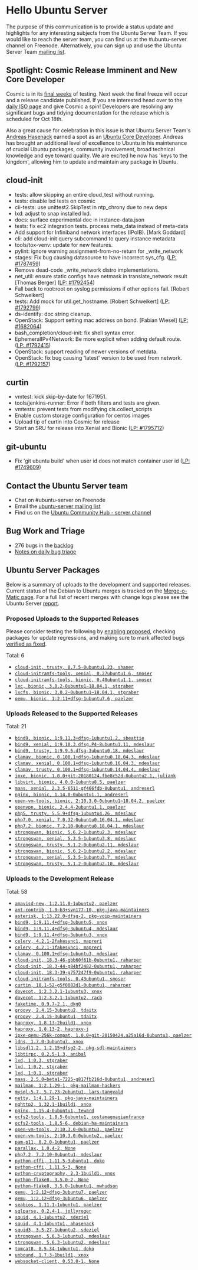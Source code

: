 # Hello Ubuntu Server

The purpose of this communication is to provide a status update and
highlights for any interesting subjects from the Ubuntu Server Team. If
you would like to reach the server team, you can find us at
the #ubuntu-server channel on Freenode. Alternatively, you can sign up
and use the Ubuntu Server Team [mailing list](https://lists.ubuntu.com/mailman/listinfo/ubuntu-server).

## Spotlight: Cosmic Release Imminent and New Core Developer
Cosmic is in its [final weeks](https://wiki.ubuntu.com/CosmicCuttlefish/ReleaseSchedule) of testing. Next week the final freeze will occur and a release candidate published. If you are interested head over to the [daily ISO page](http://cdimage.ubuntu.com/ubuntu-server/daily/current/) and give Cosmic a spin! Developers are resolving any significant bugs and tidying documentation for the release which is scheduled for Oct 18th.

Also a great cause for celebration in this issue is that Ubuntu Server Team's [Andreas Hasenack](https://wiki.ubuntu.com/AndreasHasenack/CoredevApplication) earned a spot as an [Ubuntu Core Developer](https://wiki.ubuntu.com/UbuntuDevelopers#Ubuntu_Core_Developers). Andreas has brought an additional level of excellence to Ubuntu in his maintenance of crucial Ubuntu packages, community involvement, broad technical knowledge and eye toward quality.  We are excited he now has 'keys to the kingdom', allowing him to update and maintain any package in Ubuntu.

## cloud-init

- tests: allow skipping an entire cloud_test without running.
- tests: disable lxd tests on cosmic
- cii-tests: use unittest2.SkipTest in ntp_chrony due to new deps
- lxd: adjust to snap installed lxd.
- docs: surface experimental doc in instance-data.json
- tests: fix ec2 integration tests. process meta_data instead of meta-data
- Add support for Infiniband network interfaces (IPoIB). [Mark Goddard]
- cli: add cloud-init query subcommand to query instance metadata
- tools/tox-venv: update for new features.
- pylint: ignore warning assignment-from-no-return for _write_network
- stages: Fix bug causing datasource to have incorrect sys_cfg.
  ([LP: #1787459](https://bugs.launchpad.net/bugs/1787459))
- Remove dead-code _write_network distro implementations.
- net_util: ensure static configs have netmask in translate_network result
  [Thomas Berger] ([LP: #1792454](https://bugs.launchpad.net/bugs/1792454))
- Fall back to root:root on syslog permissions if other options fail.
  [Robert Schweikert]
- tests: Add mock for util.get_hostname. [Robert Schweikert] ([LP: #1792799](https://bugs.launchpad.net/bugs/1792799))
- ds-identify: doc string cleanup.
- OpenStack: Support setting mac address on bond.
  [Fabian Wiesel] ([LP: #1682064](https://bugs.launchpad.net/bugs/1682064))
- bash_completion/cloud-init: fix shell syntax error.
- EphemeralIPv4Network: Be more explicit when adding default route.
  ([LP: #1792415](https://bugs.launchpad.net/bugs/1792415))
- OpenStack: support reading of newer versions of metdata.
- OpenStack: fix bug causing 'latest' version to be used from network.
  ([LP: #1792157](https://bugs.launchpad.net/bugs/1792157))

## curtin

- vmtest: kick skip-by-date for 1671951.
- tools/jenkins-runner: Error if both filters and tests are given.
- vmtests: prevent tests from modifying cls.collect_scripts
- Enable custom storage configuration for centos images
- Upload tip of curtin into Cosmic for release
- Start an SRU for release into Xenial and Bionic ([LP: #1795712](https://launchpad.net/bugs/1795712))

## git-ubuntu

- Fix 'git ubuntu build' when user id does not match container user id ([LP: #1749609](https://launchpad.net/bugs/1749609))

## Contact the Ubuntu Server team

- Chat on #ubuntu-server on Freenode
- Email the [ubuntu-server mailing list](https://lists.ubuntu.com/mailman/listinfo/ubuntu-server)
- Find us on the [Ubuntu Community Hub - server channel](https://discourse.ubuntu.com/c/server)

## Bug Work and Triage

- 276 bugs in the [backlog]('https://bugs.launchpad.net/~ubuntu-server/+subscribedbugs)
- [Notes on daily bug triage](https://wiki.ubuntu.com/ServerTeam/KnowledgeBase#Bug_Triage)

## Ubuntu Server Packages

Below is a summary of uploads to the development and supported
releases. Current status of the Debian to Ubuntu merges is tracked on
the [Merge-o-Matic page](https://merges.ubuntu.com/main.html). For a
full list of recent merges with change logs please see the Ubuntu
Server [report](http://reqorts.qa.ubuntu.com/reports/ubuntu-server/merges.html).

### Proposed Uploads to the Supported Releases

Please consider testing the following by [enabling proposed](https://wiki.ubuntu.com/Testing/EnableProposed), checking packages for update regressions, and making sure to mark affected bugs [verified as fixed](https://wiki.ubuntu.com/StableReleaseUpdates#Verification).

Total: 6

- [`cloud-init, trusty, 0.7.5-0ubuntu1.23, shaner`](https://launchpad.net/ubuntu/+source/cloud-init/0.7.5-0ubuntu1.23)
- [`cloud-initramfs-tools, xenial, 0.27ubuntu1.6, smoser`](https://launchpad.net/ubuntu/+source/cloud-initramfs-tools/0.27ubuntu1.6)
- [`cloud-initramfs-tools, bionic, 0.40ubuntu1.1, smoser`](https://launchpad.net/ubuntu/+source/cloud-initramfs-tools/0.40ubuntu1.1)
- [`lxc, bionic, 3.0.2-0ubuntu1~18.04.1, stgraber`](https://launchpad.net/ubuntu/+source/lxc/3.0.2-0ubuntu1~18.04.1)
- [`lxcfs, bionic, 3.0.2-0ubuntu1~18.04.1, stgraber`](https://launchpad.net/ubuntu/+source/lxcfs/3.0.2-0ubuntu1~18.04.1)
- [`qemu, bionic, 1:2.11+dfsg-1ubuntu7.6, paelzer`](https://launchpad.net/ubuntu/+source/qemu/1:2.11+dfsg-1ubuntu7.6)

### Uploads Released to the Supported Releases

Total: 21

- [`bind9, bionic, 1:9.11.3+dfsg-1ubuntu1.2, sbeattie`](https://launchpad.net/ubuntu/+source/bind9/1:9.11.3+dfsg-1ubuntu1.2)
- [`bind9, xenial, 1:9.10.3.dfsg.P4-8ubuntu1.11, mdeslaur`](https://launchpad.net/ubuntu/+source/bind9/1:9.10.3.dfsg.P4-8ubuntu1.11)
- [`bind9, trusty, 1:9.9.5.dfsg-3ubuntu0.18, mdeslaur`](https://launchpad.net/ubuntu/+source/bind9/1:9.9.5.dfsg-3ubuntu0.18)
- [`clamav, bionic, 0.100.1+dfsg-1ubuntu0.18.04.3, mdeslaur`](https://launchpad.net/ubuntu/+source/clamav/0.100.1+dfsg-1ubuntu0.18.04.3)
- [`clamav, xenial, 0.100.1+dfsg-1ubuntu0.16.04.3, mdeslaur`](https://launchpad.net/ubuntu/+source/clamav/0.100.1+dfsg-1ubuntu0.16.04.3)
- [`clamav, trusty, 0.100.1+dfsg-1ubuntu0.14.04.4, mdeslaur`](https://launchpad.net/ubuntu/+source/clamav/0.100.1+dfsg-1ubuntu0.14.04.4)
- [`ipxe, bionic, 1.0.0+git-20180124.fbe8c52d-0ubuntu2.1, juliank`](https://launchpad.net/ubuntu/+source/ipxe/1.0.0+git-20180124.fbe8c52d-0ubuntu2.1)
- [`libvirt, bionic, 4.0.0-1ubuntu8.5, paelzer`](https://launchpad.net/ubuntu/+source/libvirt/4.0.0-1ubuntu8.5)
- [`maas, xenial, 2.3.5-6511-gf466fdb-0ubuntu1, andreserl`](https://launchpad.net/ubuntu/+source/maas/2.3.5-6511-gf466fdb-0ubuntu1)
- [`nginx, bionic, 1.14.0-0ubuntu1.1, andreserl`](https://launchpad.net/ubuntu/+source/nginx/1.14.0-0ubuntu1.1)
- [`open-vm-tools, bionic, 2:10.3.0-0ubuntu1~18.04.2, paelzer`](https://launchpad.net/ubuntu/+source/open-vm-tools/2:10.3.0-0ubuntu1~18.04.2)
- [`openvpn, bionic, 2.4.4-2ubuntu1.1, paelzer`](https://launchpad.net/ubuntu/+source/openvpn/2.4.4-2ubuntu1.1)
- [`php5, trusty, 5.5.9+dfsg-1ubuntu4.26, mdeslaur`](https://launchpad.net/ubuntu/+source/php5/5.5.9+dfsg-1ubuntu4.26)
- [`php7.0, xenial, 7.0.32-0ubuntu0.16.04.1, mdeslaur`](https://launchpad.net/ubuntu/+source/php7.0/7.0.32-0ubuntu0.16.04.1)
- [`php7.2, bionic, 7.2.10-0ubuntu0.18.04.1, mdeslaur`](https://launchpad.net/ubuntu/+source/php7.2/7.2.10-0ubuntu0.18.04.1)
- [`strongswan, bionic, 5.6.2-1ubuntu2.3, mdeslaur`](https://launchpad.net/ubuntu/+source/strongswan/5.6.2-1ubuntu2.3)
- [`strongswan, xenial, 5.3.5-1ubuntu3.8, mdeslaur`](https://launchpad.net/ubuntu/+source/strongswan/5.3.5-1ubuntu3.8)
- [`strongswan, trusty, 5.1.2-0ubuntu2.11, mdeslaur`](https://launchpad.net/ubuntu/+source/strongswan/5.1.2-0ubuntu2.11)
- [`strongswan, bionic, 5.6.2-1ubuntu2.2, mdeslaur`](https://launchpad.net/ubuntu/+source/strongswan/5.6.2-1ubuntu2.2)
- [`strongswan, xenial, 5.3.5-1ubuntu3.7, mdeslaur`](https://launchpad.net/ubuntu/+source/strongswan/5.3.5-1ubuntu3.7)
- [`strongswan, trusty, 5.1.2-0ubuntu2.10, mdeslaur`](https://launchpad.net/ubuntu/+source/strongswan/5.1.2-0ubuntu2.10)

### Uploads to the Development Release

Total: 58

- [`amavisd-new, 1:2.11.0-1ubuntu2, paelzer`](https://launchpad.net/ubuntu/+source/amavisd-new/1:2.11.0-1ubuntu2)
- [`ant-contrib, 1.0~b3+svn177-10, pkg-java-maintainers`](https://launchpad.net/ubuntu/+source/ant-contrib/1.0~b3+svn177-10)
- [`asterisk, 1:13.22.0~dfsg-2, pkg-voip-maintainers`](https://launchpad.net/ubuntu/+source/asterisk/1:13.22.0~dfsg-2)
- [`bind9, 1:9.11.4+dfsg-3ubuntu5, xnox`](https://launchpad.net/ubuntu/+source/bind9/1:9.11.4+dfsg-3ubuntu5)
- [`bind9, 1:9.11.4+dfsg-3ubuntu4, mdeslaur`](https://launchpad.net/ubuntu/+source/bind9/1:9.11.4+dfsg-3ubuntu4)
- [`bind9, 1:9.11.4+dfsg-3ubuntu3, xnox`](https://launchpad.net/ubuntu/+source/bind9/1:9.11.4+dfsg-3ubuntu3)
- [`celery, 4.2.1-2fakesync1, mapreri`](https://launchpad.net/ubuntu/+source/celery/4.2.1-2fakesync1)
- [`celery, 4.2.1-1fakesync1, mapreri`](https://launchpad.net/ubuntu/+source/celery/4.2.1-1fakesync1)
- [`clamav, 0.100.1+dfsg-1ubuntu3, mdeslaur`](https://launchpad.net/ubuntu/+source/clamav/0.100.1+dfsg-1ubuntu3)
- [`cloud-init, 18.3-46-gbb60f61b-0ubuntu1, raharper`](https://launchpad.net/ubuntu/+source/cloud-init/18.3-46-gbb60f61b-0ubuntu1)
- [`cloud-init, 18.3-44-g84bf2482-0ubuntu1, raharper`](https://launchpad.net/ubuntu/+source/cloud-init/18.3-44-g84bf2482-0ubuntu1)
- [`cloud-init, 18.3-39-g757247f9-0ubuntu1, raharper`](https://launchpad.net/ubuntu/+source/cloud-init/18.3-39-g757247f9-0ubuntu1)
- [`cloud-initramfs-tools, 0.43ubuntu1, smoser`](https://launchpad.net/ubuntu/+source/cloud-initramfs-tools/0.43ubuntu1)
- [`curtin, 18.1-52-g5f0082d1-0ubuntu1, raharper`](https://launchpad.net/ubuntu/+source/curtin/18.1-52-g5f0082d1-0ubuntu1)
- [`dovecot, 1:2.3.2.1-1ubuntu3, xnox`](https://launchpad.net/ubuntu/+source/dovecot/1:2.3.2.1-1ubuntu3)
- [`dovecot, 1:2.3.2.1-1ubuntu2, racb`](https://launchpad.net/ubuntu/+source/dovecot/1:2.3.2.1-1ubuntu2)
- [`faketime, 0.9.7-2.1, dkg0`](https://launchpad.net/ubuntu/+source/faketime/0.9.7-2.1)
- [`groovy, 2.4.15-3ubuntu2, tdaitx`](https://launchpad.net/ubuntu/+source/groovy/2.4.15-3ubuntu2)
- [`groovy, 2.4.15-3ubuntu1, tdaitx`](https://launchpad.net/ubuntu/+source/groovy/2.4.15-3ubuntu1)
- [`haproxy, 1.8.13-2build1, xnox`](https://launchpad.net/ubuntu/+source/haproxy/1.8.13-2build1)
- [`haproxy, 1.8.13-2, haproxy-j`](https://launchpad.net/ubuntu/+source/haproxy/1.8.13-2)
- [`ipxe-qemu-256k-compat, 1.0.0+git-20150424.a25a16d-0ubuntu3, paelzer`](https://launchpad.net/ubuntu/+source/ipxe-qemu-256k-compat/1.0.0+git-20150424.a25a16d-0ubuntu3)
- [`ldns, 1.7.0-3ubuntu7, xnox`](https://launchpad.net/ubuntu/+source/ldns/1.7.0-3ubuntu7)
- [`libsdl1.2, 1.2.15+dfsg2-2, pkg-sdl-maintainers`](https://launchpad.net/ubuntu/+source/libsdl1.2/1.2.15+dfsg2-2)
- [`libtirpc, 0.2.5-1.3, anibal`](https://launchpad.net/ubuntu/+source/libtirpc/0.2.5-1.3)
- [`lxd, 1:0.3, stgraber`](https://launchpad.net/ubuntu/+source/lxd/1:0.3)
- [`lxd, 1:0.2, stgraber`](https://launchpad.net/ubuntu/+source/lxd/1:0.2)
- [`lxd, 1:0.1, stgraber`](https://launchpad.net/ubuntu/+source/lxd/1:0.1)
- [`maas, 2.5.0~beta1-7225-g817fb216d-0ubuntu1, andreserl`](https://launchpad.net/ubuntu/+source/maas/2.5.0~beta1-7225-g817fb216d-0ubuntu1)
- [`mailman, 1:2.1.29-1, pkg-mailman-hackers`](https://launchpad.net/ubuntu/+source/mailman/1:2.1.29-1)
- [`mysql-5.7, 5.7.23-2ubuntu1, lars-tangvald`](https://launchpad.net/ubuntu/+source/mysql-5.7/5.7.23-2ubuntu1)
- [`netty, 1:4.1.29-1, pkg-java-maintainers`](https://launchpad.net/ubuntu/+source/netty/1:4.1.29-1)
- [`nghttp2, 1.32.1-1build1, xnox`](https://launchpad.net/ubuntu/+source/nghttp2/1.32.1-1build1)
- [`nginx, 1.15.4-0ubuntu1, teward`](https://launchpad.net/ubuntu/+source/nginx/1.15.4-0ubuntu1)
- [`ocfs2-tools, 1.8.5-6ubuntu1, costamagnagianfranco`](https://launchpad.net/ubuntu/+source/ocfs2-tools/1.8.5-6ubuntu1)
- [`ocfs2-tools, 1.8.5-6, debian-ha-maintainers`](https://launchpad.net/ubuntu/+source/ocfs2-tools/1.8.5-6)
- [`open-vm-tools, 2:10.3.0-0ubuntu3, paelzer`](https://launchpad.net/ubuntu/+source/open-vm-tools/2:10.3.0-0ubuntu3)
- [`open-vm-tools, 2:10.3.0-0ubuntu2, paelzer`](https://launchpad.net/ubuntu/+source/open-vm-tools/2:10.3.0-0ubuntu2)
- [`pam-p11, 0.2.0-1ubuntu1, paelzer`](https://launchpad.net/ubuntu/+source/pam-p11/0.2.0-1ubuntu1)
- [`parallax, 1.0.4-2, None`](https://launchpad.net/ubuntu/+source/parallax/1.0.4-2)
- [`php7.2, 7.2.10-0ubuntu1, mdeslaur`](https://launchpad.net/ubuntu/+source/php7.2/7.2.10-0ubuntu1)
- [`python-cffi, 1.11.5-3ubuntu1, doko`](https://launchpad.net/ubuntu/+source/python-cffi/1.11.5-3ubuntu1)
- [`python-cffi, 1.11.5-3, None`](https://launchpad.net/ubuntu/+source/python-cffi/1.11.5-3)
- [`python-cryptography, 2.3-1build1, xnox`](https://launchpad.net/ubuntu/+source/python-cryptography/2.3-1build1)
- [`python-flake8, 3.5.0-2, None`](https://launchpad.net/ubuntu/+source/python-flake8/3.5.0-2)
- [`python-flake8, 3.5.0-1ubuntu1, mwhudson`](https://launchpad.net/ubuntu/+source/python-flake8/3.5.0-1ubuntu1)
- [`qemu, 1:2.12+dfsg-3ubuntu7, paelzer`](https://launchpad.net/ubuntu/+source/qemu/1:2.12+dfsg-3ubuntu7)
- [`qemu, 1:2.12+dfsg-3ubuntu6, paelzer`](https://launchpad.net/ubuntu/+source/qemu/1:2.12+dfsg-3ubuntu6)
- [`seabios, 1.11.1-1ubuntu1, paelzer`](https://launchpad.net/ubuntu/+source/seabios/1.11.1-1ubuntu1)
- [`sqlparse, 0.2.4-1, jollyroger`](https://launchpad.net/ubuntu/+source/sqlparse/0.2.4-1)
- [`squid, 4.1-1ubuntu2, sdeziel`](https://launchpad.net/ubuntu/+source/squid/4.1-1ubuntu2)
- [`squid, 4.1-1ubuntu1, ahasenack`](https://launchpad.net/ubuntu/+source/squid/4.1-1ubuntu1)
- [`squid3, 3.5.27-1ubuntu2, sdeziel`](https://launchpad.net/ubuntu/+source/squid3/3.5.27-1ubuntu2)
- [`strongswan, 5.6.3-1ubuntu3, mdeslaur`](https://launchpad.net/ubuntu/+source/strongswan/5.6.3-1ubuntu3)
- [`strongswan, 5.6.3-1ubuntu2, mdeslaur`](https://launchpad.net/ubuntu/+source/strongswan/5.6.3-1ubuntu2)
- [`tomcat8, 8.5.34-1ubuntu1, doko`](https://launchpad.net/ubuntu/+source/tomcat8/8.5.34-1ubuntu1)
- [`unbound, 1.7.3-1build1, xnox`](https://launchpad.net/ubuntu/+source/unbound/1.7.3-1build1)
- [`websocket-client, 0.53.0-1, None`](https://launchpad.net/ubuntu/+source/websocket-client/0.53.0-1)
